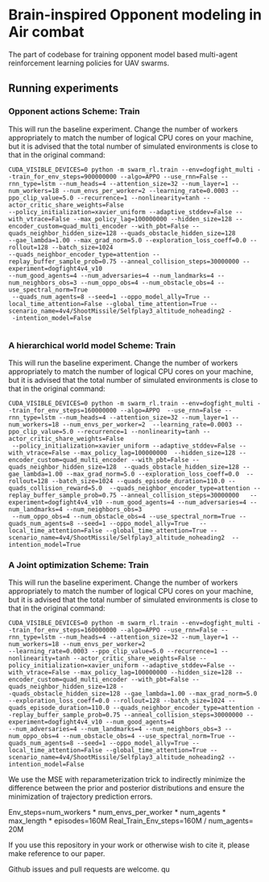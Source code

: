 # Brain-inspired Opponent modeling in Air combat

The part of codebase for training opponent model based multi-agent reinforcement learning policies for UAV swarms.




## Running experiments
### Opponent actions Scheme: Train

This will run the baseline experiment.
Change the number of workers appropriately to match the number of logical CPU cores on your machine, but it is advised that
the total number of simulated environments is close to that in the original command:

```
CUDA_VISIBLE_DEVICES=0 python -m swarm_rl.train --env=dogfight_multi --train_for_env_steps=900000000 --algo=APPO --use_rnn=False --rnn_type=lstm --num_heads=4 --attention_size=32 --num_layer=1 --num_workers=18 --num_envs_per_worker=2 --learning_rate=0.0003 --ppo_clip_value=5.0 --recurrence=1 --nonlinearity=tanh --actor_critic_share_weights=False 
--policy_initialization=xavier_uniform --adaptive_stddev=False --with_vtrace=False --max_policy_lag=100000000 --hidden_size=128 --encoder_custom=quad_multi_encoder --with_pbt=False --quads_neighbor_hidden_size=128 --quads_obstacle_hidden_size=128 
--gae_lambda=1.00 --max_grad_norm=5.0 --exploration_loss_coeff=0.0 --rollout=128 --batch_size=1024 
--quads_neighbor_encoder_type=attention --replay_buffer_sample_prob=0.75 --anneal_collision_steps=30000000 --experiment=dogfight4v4_v10 
--num_good_agents=4 --num_adversaries=4 --num_landmarks=4 --num_neighbors_obs=3 --num_oppo_obs=4 --num_obstacle_obs=4 --use_spectral_norm=True
 --quads_num_agents=8 --seed=1 --oppo_model_ally=True --local_time_attention=False --global_time_attention=True --scenario_name=4v4/ShootMissile/Selfplay3_altitude_noheading2 -
 -intention_model=False


```


### A hierarchical world model Scheme: Train

This will run the baseline experiment.
Change the number of workers appropriately to match the number of logical CPU cores on your machine, but it is advised that
the total number of simulated environments is close to that in the original command:

```
CUDA_VISIBLE_DEVICES=0 python -m swarm_rl.train --env=dogfight_multi --train_for_env_steps=160000000 --algo=APPO  --use_rnn=False --rnn_type=lstm --num_heads=4 --attention_size=32 --num_layer=1 --num_workers=18 --num_envs_per_worker=2  --learning_rate=0.0003 --ppo_clip_value=5.0 --recurrence=1 --nonlinearity=tanh --actor_critic_share_weights=False 
 --policy_initialization=xavier_uniform --adaptive_stddev=False --with_vtrace=False --max_policy_lag=100000000  --hidden_size=128 --encoder_custom=quad_multi_encoder --with_pbt=False --quads_neighbor_hidden_size=128  --quads_obstacle_hidden_size=128 --gae_lambda=1.00 --max_grad_norm=5.0 --exploration_loss_coeff=0.0  --rollout=128 --batch_size=1024 --quads_episode_duration=110.0 --quads_collision_reward=5.0  --quads_neighbor_encoder_type=attention --replay_buffer_sample_prob=0.75 --anneal_collision_steps=30000000   --experiment=dogfight4v4_v10 --num_good_agents=4 --num_adversaries=4 --num_landmarks=4 --num_neighbors_obs=3 
 --num_oppo_obs=4 --num_obstacle_obs=4 --use_spectral_norm=True --quads_num_agents=8 --seed=1 --oppo_model_ally=True   --local_time_attention=False --global_time_attention=True --scenario_name=4v4/ShootMissile/Selfplay3_altitude_noheading2  --intention_model=True

```

### A Joint optimization Scheme: Train

This will run the baseline experiment.
Change the number of workers appropriately to match the number of logical CPU cores on your machine, but it is advised that
the total number of simulated environments is close to that in the original command:

```
CUDA_VISIBLE_DEVICES=0 python -m swarm_rl.train --env=dogfight_multi --train_for_env_steps=160000000 --algo=APPO --use_rnn=False --rnn_type=lstm --num_heads=4 --attention_size=32 --num_layer=1 --num_workers=18 --num_envs_per_worker=2 
--learning_rate=0.0003 --ppo_clip_value=5.0 --recurrence=1 --nonlinearity=tanh --actor_critic_share_weights=False --policy_initialization=xavier_uniform --adaptive_stddev=False --with_vtrace=False --max_policy_lag=100000000 --hidden_size=128 --encoder_custom=quad_multi_encoder --with_pbt=False --quads_neighbor_hidden_size=128 -
-quads_obstacle_hidden_size=128 --gae_lambda=1.00 --max_grad_norm=5.0 --exploration_loss_coeff=0.0 --rollout=128 --batch_size=1024 --quads_episode_duration=110.0 --quads_neighbor_encoder_type=attention --replay_buffer_sample_prob=0.75 --anneal_collision_steps=30000000 --experiment=dogfight4v4_v10 --num_good_agents=4 
--num_adversaries=4 --num_landmarks=4 --num_neighbors_obs=3 --num_oppo_obs=4 --num_obstacle_obs=4 --use_spectral_norm=True --quads_num_agents=8 --seed=1 --oppo_model_ally=True --local_time_attention=False --global_time_attention=True --scenario_name=4v4/ShootMissile/Selfplay3_altitude_noheading2 --intention_model=False

```



We use the MSE with reparameterization trick to indirectly minimize the difference between the prior and posterior distributions and ensure the minimization of trajectory prediction errors.

Env_steps=num_workers * num_envs_per_worker *  num_agents *  max_length *  episodes=160M
Real_Train_Env_steps=160M / num_agents= 20M

If you use this repository in your work or otherwise wish to cite it, please make reference to our paper.


Github issues and pull requests are welcome. qu	
